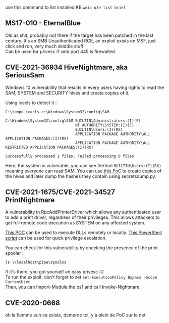
use this command to list installed KB
`wmic qfe list brief`

## MS17-010 - EternalBlue 

Old as shit, probably not there if the target has been patched in the last century. 
It's an SMB Unauthenticated RCE, an exploit exists on MSF, just click and run, very much skiddie stuff  <br>
Can be used for privesc if smb port 445 is firewalled.


## CVE-2021-36934 HiveNightmare, aka SeriousSam 

Windows 10 vulnerability that results in every users having rights to read the SAM, SYSTEM and SECURITY hives and create copies of it.

Using icacls to detect it :
```
C:\temp> icacls c:\Windows\System32\config\SAM

C:\Windows\System32\config\SAM BUILTIN\Administrators:(I)(F)
                               NT AUTHORITY\SYSTEM:(I)(F)
                               BUILTIN\Users:(I)(RX)
                               APPLICATION PACKAGE AUTHORITY\ALL APPLICATION PACKAGES:(I)(RX)
                               APPLICATION PACKAGE AUTHORITY\ALL RESTRICTED APPLICATION PACKAGES:(I)(RX)

Successfully processed 1 files; Failed processing 0 files
```
Here, the system is vulnerable, you can see the line `BUILTIN\Users:(I)(RX)` meaning everyone can read SAM.
You can use [this PoC](https://github.com/GossiTheDog/HiveNightmare) to create copies of the hives and later dump the hashes they contain using secretsdump.py.

## CVE-2021-1675/CVE-2021-34527 PrintNightmare

A vulnerability in RpcAddPrinterDriver which allows any authenticated user to add a print driver, regardless of their privileges. This allows attackers to get full remote code execution as SYSTEM on any affected system.

[This POC](https://github.com/cube0x0/CVE-2021-1675) can be used to execute DLLs remotely or locally.
[This PowerShell script](https://github.com/calebstewart/CVE-2021-1675) can be used for quick privilege escalation.

You can check for this vulnerability by checking the presence of the print spooler  :
```
ls \\localhost\pipe\spoolss
```
If it's there, you got yourself an easy privesc :D <br>
To run the exploit, don't forget to set `Set-ExecutionPolicy Bypass -Scope CurrentUser` <br>
Then, you can Import-Module the ps1 and call Invoke-Nightmare.



## CVE-2020-0668
oh la flemme
euh ca existe, demerde toi, y'a plein de PoC sur le net
